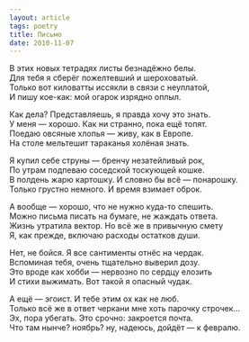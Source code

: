 ```yaml
---
layout: article
tags: poetry
title: Письмо
date: 2010-11-07
---
```


В этих новых тетрадях листы безнадёжно белы.<br>
Для тебя я сберёг пожелтевший и шероховатый.<br>
Только вот киловатты иссякли в связи с неуплатой,<br>
И пишу кое-как: мой огарок изрядно оплыл.<br>

Как дела? Представляешь, я правда хочу это знать.<br>
У меня — хорошо. Как ни странно, пока ещё топят.<br>
Поедаю овсяные хлопья — живу, как в Европе.<br>
На столе мельтешит тараканья холёная знать.<br>

Я купил себе струны — бренчу незатейливый рок,<br>
По утрам подпеваю соседской тоскующей кошке.<br>
В полдень жарю картошку. И словно бы всё — понарошку.<br>
Только грустно немного. И время взимает оброк.<br>

А вообще — хорошо, что не нужно куда-то спешить.<br>
Можно письма писать на бумаге, не жаждать ответа.<br>
Жизнь утратила вектор. Но всё же в привычную смету<br>
Я, как прежде, включаю расходы остатков души.<br>

Нет, не бойся. Я все сантименты отнёс на чердак.<br>
Вспоминая тебя, очень тщательно выверил дозу.<br>
Это вроде как хобби — нервозно по сердцу елозить<br>
И стихи выжимать. Вот такой я опасный чудак.<br>

А ещё — эгоист. И тебе этим ох как не люб.<br>
Только всё же в ответ черкани мне хоть парочку строчек...<br>
Эх, пора убегать. Это срочно: закроется почта.<br>
Что там нынче? ноябрь? ну, надеюсь, дойдёт — к февралю.
